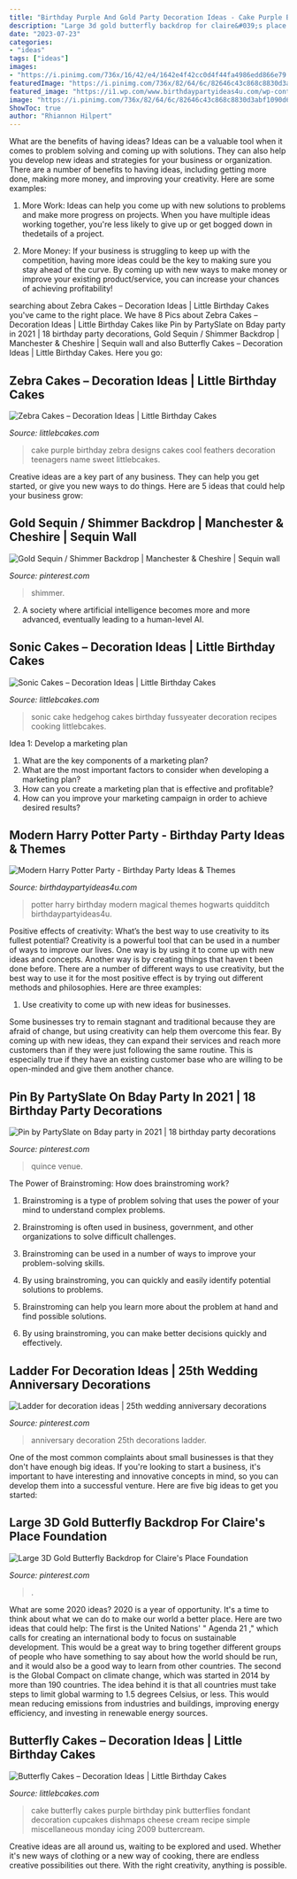 ```yaml
---
title: "Birthday Purple And Gold Party Decoration Ideas - Cake Purple Birthday Zebra Designs Cakes Cool Feathers Decoration Teenagers Name Sweet Littlebcakes"
description: "Large 3d gold butterfly backdrop for claire&#039;s place foundation"
date: "2023-07-23"
categories:
- "ideas"
tags: ["ideas"]
images:
- "https://i.pinimg.com/736x/16/42/e4/1642e4f42cc0d4f44fa4986edd866e79.jpg"
featuredImage: "https://i.pinimg.com/736x/82/64/6c/82646c43c868c8830d3abf1090d61153.jpg"
featured_image: "https://i1.wp.com/www.birthdaypartyideas4u.com/wp-content/uploads/2016/04/Modern-Harry-Potter-Party-Hogwarts-Quidditch-Party-Ideas.jpg"
image: "https://i.pinimg.com/736x/82/64/6c/82646c43c868c8830d3abf1090d61153.jpg"
ShowToc: true
author: "Rhiannon Hilpert"
---
```



What are the benefits of having ideas?
Ideas can be a valuable tool when it comes to problem solving and coming up with solutions. They can also help you develop new ideas and strategies for your business or organization. There are a number of benefits to having ideas, including getting more done, making more money, and improving your creativity. Here are some examples:
1. More Work: Ideas can help you come up with new solutions to problems and make more progress on projects. When you have multiple ideas working together, you're less likely to give up or get bogged down in thedetails of a project.

2. More Money: If your business is struggling to keep up with the competition, having more ideas could be the key to making sure you stay ahead of the curve. By coming up with new ways to make money or improve your existing product/service, you can increase your chances of achieving profitability!

	

		
searching about Zebra Cakes – Decoration Ideas | Little Birthday Cakes you've came to the right place. We have 8 Pics about Zebra Cakes – Decoration Ideas | Little Birthday Cakes like Pin by PartySlate on Bday party in 2021 | 18 birthday party decorations, Gold Sequin / Shimmer Backdrop | Manchester &amp; Cheshire | Sequin wall and also Butterfly Cakes – Decoration Ideas | Little Birthday Cakes. Here you go:
		
    
## Zebra Cakes – Decoration Ideas | Little Birthday Cakes

<img loading=lazy src="http://www.littlebcakes.com/wp-content/uploads/2014/01/Purple-Zebra-Cake-680x1024.jpg" onerror="this.onerror=null;this.src='https://tse3.mm.bing.net/th?id=OIP.vueJ_8HKu-7WIhOGFVB2_gHaLJ&amp;pid=15.1';" alt="Zebra Cakes – Decoration Ideas | Little Birthday Cakes">

_Source: littlebcakes.com_

>cake purple birthday zebra designs cakes cool feathers decoration teenagers name sweet littlebcakes. 

	

Creative ideas are a key part of any business. They can help you get started, or give you new ways to do things. Here are 5 ideas that could help your business grow:

    
## Gold Sequin / Shimmer Backdrop | Manchester &amp; Cheshire | Sequin Wall

<img loading=lazy src="https://i.pinimg.com/736x/2b/32/51/2b3251d03527c4dc177241fb4486c697.jpg" onerror="this.onerror=null;this.src='https://tse1.mm.bing.net/th?id=OIP.q8_AZkIcTGBUo1Q7nPglDwHaFj&amp;pid=15.1';" alt="Gold Sequin / Shimmer Backdrop | Manchester &amp; Cheshire | Sequin wall">

_Source: pinterest.com_

>shimmer. 

	

2. A society where artificial intelligence becomes more and more advanced, eventually leading to a human-level AI. 

    
## Sonic Cakes – Decoration Ideas | Little Birthday Cakes

<img loading=lazy src="http://www.littlebcakes.com/wp-content/uploads/2014/05/Sonic-Cakes-Images-768x1024.jpg" onerror="this.onerror=null;this.src='https://tse4.mm.bing.net/th?id=OIP.S1qAY5FY0Zl0Pqyqe-dDrAHaJ4&amp;pid=15.1';" alt="Sonic Cakes – Decoration Ideas | Little Birthday Cakes">

_Source: littlebcakes.com_

>sonic cake hedgehog cakes birthday fussyeater decoration recipes cooking littlebcakes. 

	

Idea 1: Develop a marketing plan
1. What are the key components of a marketing plan? 
2. What are the most important factors to consider when developing a marketing plan? 
3. How can you create a marketing plan that is effective and profitable? 
4. How can you improve your marketing campaign in order to achieve desired results?

    
## Modern Harry Potter Party - Birthday Party Ideas &amp; Themes

<img loading=lazy src="https://i1.wp.com/www.birthdaypartyideas4u.com/wp-content/uploads/2016/04/Modern-Harry-Potter-Party-Hogwarts-Quidditch-Party-Ideas.jpg" onerror="this.onerror=null;this.src='https://tse3.mm.bing.net/th?id=OIP.ZOvGMufi2yKJxqFqTOAmkwHaKl&amp;pid=15.1';" alt="Modern Harry Potter Party - Birthday Party Ideas &amp; Themes">

_Source: birthdaypartyideas4u.com_

>potter harry birthday modern magical themes hogwarts quidditch birthdaypartyideas4u. 

	

Positive effects of creativity: What’s the best way to use creativity to its fullest potential?
Creativity is a powerful tool that can be used in a number of ways to improve our lives. One way is by using it to come up with new ideas and concepts. Another way is by creating things that haven t been done before. There are a number of different ways to use creativity, but the best way to use it for the most positive effect is by trying out different methods and philosophies. Here are three examples:
1. Use creativity to come up with new ideas for businesses.

Some businesses try to remain stagnant and traditional because they are afraid of change, but using creativity can help them overcome this fear. By coming up with new ideas, they can expand their services and reach more customers than if they were just following the same routine. This is especially true if they have an existing customer base who are willing to be open-minded and give them another chance.

    
## Pin By PartySlate On Bday Party In 2021 | 18 Birthday Party Decorations

<img loading=lazy src="https://i.pinimg.com/736x/16/42/e4/1642e4f42cc0d4f44fa4986edd866e79.jpg" onerror="this.onerror=null;this.src='https://tse3.mm.bing.net/th?id=OIP.AGEK7LF8syRHX5_1vNEGHwHaLH&amp;pid=15.1';" alt="Pin by PartySlate on Bday party in 2021 | 18 birthday party decorations">

_Source: pinterest.com_

>quince venue. 

	

The Power of Brainstroming: How does brainstroming work?
1. Brainstroming is a type of problem solving that uses the power of your mind to understand complex problems.
2. Brainstroming is often used in business, government, and other organizations to solve difficult challenges.

3. Brainstroming can be used in a number of ways to improve your problem-solving skills.

4. By using brainstroming, you can quickly and easily identify potential solutions to problems.

5. Brainstroming can help you learn more about the problem at hand and find possible solutions.

6. By using brainstroming, you can make better decisions quickly and effectively.

    
## Ladder For Decoration Ideas | 25th Wedding Anniversary Decorations

<img loading=lazy src="https://i.pinimg.com/736x/f7/19/6e/f7196e86587190604eeb2f94ab0cb821.jpg" onerror="this.onerror=null;this.src='https://tse2.mm.bing.net/th?id=OIP.0rSFb17SzPFV_nW3MW07vAHaLH&amp;pid=15.1';" alt="Ladder for decoration ideas | 25th wedding anniversary decorations">

_Source: pinterest.com_

>anniversary decoration 25th decorations ladder. 

	

One of the most common complaints about small businesses is that they don't have enough big ideas. If you're looking to start a business, it's important to have interesting and innovative concepts in mind, so you can develop them into a successful venture. Here are five big ideas to get you started: 

    
## Large 3D Gold Butterfly Backdrop For Claire&#039;s Place Foundation

<img loading=lazy src="https://i.pinimg.com/736x/82/64/6c/82646c43c868c8830d3abf1090d61153.jpg" onerror="this.onerror=null;this.src='https://tse1.mm.bing.net/th?id=OIP.m62xDJcKosJvbLg9B7Be2gHaJ3&amp;pid=15.1';" alt="Large 3D Gold Butterfly Backdrop for Claire&#039;s Place Foundation">

_Source: pinterest.com_

>. 

	

What are some 2020 ideas?
2020 is a year of opportunity. It's a time to think about what we can do to make our world a better place. Here are two ideas that could help: 
The first is the United Nations' " Agenda 21 ," which calls for creating an international body to focus on sustainable development. This would be a great way to bring together different groups of people who have something to say about how the world should be run, and it would also be a good way to learn from other countries. 
The second is the Global Compact on climate change, which was started in 2014 by more than 190 countries. The idea behind it is that all countries must take steps to limit global warming to 1.5 degrees Celsius, or less. This would mean reducing emissions from industries and buildings, improving energy efficiency, and investing in renewable energy sources.

    
## Butterfly Cakes – Decoration Ideas | Little Birthday Cakes

<img loading=lazy src="https://www.littlebcakes.com/wp-content/uploads/2013/08/Butterfly-Cake.jpg" onerror="this.onerror=null;this.src='https://tse1.mm.bing.net/th?id=OIP.DghrBT4RO9w6eoB7XBXutAHaFj&amp;pid=15.1';" alt="Butterfly Cakes – Decoration Ideas | Little Birthday Cakes">

_Source: littlebcakes.com_

>cake butterfly cakes purple birthday pink butterflies fondant decoration cupcakes dishmaps cheese cream recipe simple miscellaneous monday icing 2009 buttercream. 

	

Creative ideas are all around us, waiting to be explored and used. Whether it's new ways of clothing or a new way of cooking, there are endless creative possibilities out there. With the right creativity, anything is possible.

